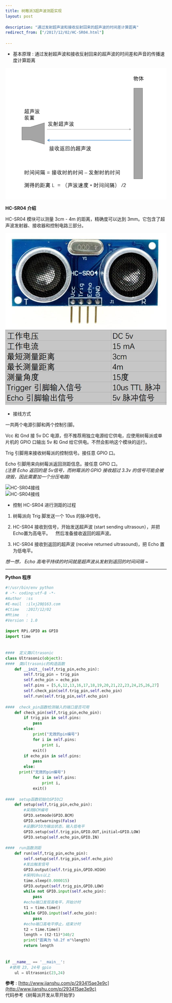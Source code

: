 ```yaml
---
title: 树莓派3超声波测距实现
layout: post

description: "通过发射超声波和接收反射回来的超声波的时间差计算距离"
redirect_from: ["/2017/12/02/HC-SR04.html"]

---
```

- 基本原理 : 通过发射超声波和接收反射回来的超声波的时间差和声音的传播速度计算距离

![原理图](/res/1202/ylt.png)  

**HC-SR04 介绍**

HC-SR04 模块可以测量 3cm - 4m 的距离，精确度可以达到 3mm。它包含了超声波发射器、接收器和控制电路三部分。

![HC-SR04](/res/1202/HC-SR04.jpg)
![HC-SR04参数](/res/1202/HC-SR04param.png)

- 接线方式

一共两个电源引脚和两个控制引脚。

Vcc 和 Gnd 接 5v DC 电源，但不推荐用独立电源给它供电，应使用树莓派或单片机的 GPIO 口输出 5v 和 Gnd 给它供电。不然会影响这个模块的运行。

Trig 引脚用来接收树莓派的控制信号。接任意 GPIO 口。

Echo 引脚用来向树莓派返回测距信息。接任意 GPIO 口。  
*(注意 Echo 返回的是 5v信号，而树莓派的 GPIO 接收超过 3.3v 的信号可能会被烧毁，因此需要加一个分压电路)*

![HC-SR04接线](/res/1202/HC-SR04-01.jpg)  
![HC-SR04接线](/res/1202/HC-SR04-02.jpg)

- 控制 HC-SR04 进行测距的过程


1. 树莓派向 Trig 脚发送一个 10us 的脉冲信号。

2. HC-SR04 接收到信号，开始发送超声波 (start sending ultrasoun），并把 Echo置为高电平。    然后准备接收返回的超声波。

3. HC-SR04 接收到返回的超声波 (receive returned ultrasound)，把 Echo 置为低电平。



*想一想， Echo 高电平持续的时间就是超声波从发射到返回的时间间隔 ~*

---
**Python 程序**
``` Python
#!/usr/bin/env python
# -*- coding:utf-8 -*-
#Author  :ss
#E-mail  :ilxj20@163.com
#Ctime   :2017/12/02
#Mtime   :
#Version : 1.0

import RPi.GPIO as GPIO
import time


####  定义类Ultrasonic
class Ultrasonic(object):
####  类Ultrasonic的构造函数
	def __init__(self,trig_pin,echo_pin):
		self.trig_pin = trig_pin
		self.echo_pin = echo_pin
		self.pins = [5,6,12,13,16,17,18,19,20,21,22,23,24,25,26,27]
		self.check_pin(self.trig_pin,self.echo_pin)
		self.run(self.trig_pin,self.echo_pin)

####  check_pin函数检测输入的端口是否可用
	def check_pin(self,trig_pin,echo_pin):
		if trig_pin in self.pins:
			pass
		else:
			print("无效的pin编号")
			for i in self.pins:
				print i,
			exit()
		if echo_pin in self.pins:
			pass
		else:
      print("无效的pin编号")
			for i in self.pins:
				print i,
			exit()

####  setup函数初始化GPIO口
	def setup(self,trig_pin,echo_pin):
		#采用BCM编号
		GPIO.setmode(GPIO.BCM)
		GPIO.setwarnings(False)
		#设置GPIO为输出状态，输入低电平
		GPIO.setup(self.trig_pin,GPIO.OUT,initial=GPIO.LOW)
		GPIO.setup(self.echo_pin,GPIO.IN)

####  run函数测距
	def run(self,trig_pin,echo_pin):
		self.setup(self.trig_pin,self.echo_pin)
		#发出触发信号
		GPIO.output(self.trig_pin,GPIO.HIGH)
		#保持10us以上
		time.sleep(0.000015)
		GPIO.output(self.trig_pin,GPIO.LOW)
		while not GPIO.input(self.echo_pin):
			pass
		#echo端口发现高电平，开始计时
		t1 = time.time()
		while GPIO.input(self.echo_pin):
			pass
		#echo端口高电平停止，结束计时
		t2 = time.time()
		length = (t2-t1)*340/2
		print("距离为 %0.2f m"%length)
		return length


if __name__ == '__main__':
  #使用 23, 24号 gpio
	ul = Ultrasonic(23,24)

```

**参考** : [http://www.jianshu.com/p/293415ae3e9c](http://www.jianshu.com/p/293415ae3e9c)  
代码参考《树莓派开发从零开始学》
